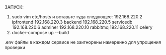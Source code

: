 ЗАПУСК: 

1. sudo vim etc/hosts и вставьте туда следующее:
     192.168.220.2   ipfrontend 
     192.168.220.3   backend 
     192.168.220.5   servicedb 
     192.168.220.6   adminer 
     192.168.220.10  rabbitmq 
     192.168.220.11  celery 
2. docker-compose up --build 

.env файлы в каждом сервисе не заигнорены намеренно для упрощения проверки
